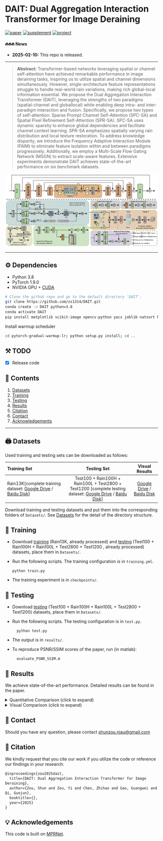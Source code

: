 # DAIT: Dual Aggregation Interaction Transformer for Image Deraining


[![paper](https://img.shields.io/badge/arXiv-Paper-brightgreen)]()
[![supplement](https://img.shields.io/badge/Supplementary-Material-B85252)]()
[![project](https://img.shields.io/badge/project-page-brightgreen)](https://zs1314.github.io/DAIT/)

#### 🔥🔥🔥 News
- **2025-02-10:** This repo is released.

---

> **Abstract:** Transformer-based networks leveraging spatial or
channel self-attention have achieved remarkable performance in
image deraining tasks, inspiring us to utilize spatial and channel
dimensions simultaneously. However, single-architecture feature
representations struggle to handle real-world rain variations,
making rich global-local information essential. We propose the
Dual Aggregation Interaction Transformer (DAIT), leveraging
the strengths of two paradigms (spatial-channel and globallocal) while enabling deep intra- and inter-paradigm interaction
and fusion. Specifically, we propose two types of self-attention:
Sparse Prompt Channel Self-Attention (SPC-SA) and Spatial
Pixel Refinement Self-Attention (SPR-SA). SPC-SA uses dynamic
sparsity to enhance global dependencies and facilitate channel
context learning. SPR-SA emphasizes spatially varying rain
distribution and local texture restoration. To address knowledge
disparity, we introduce the Frequency Adaptive Interaction
Module (FAIM) to eliminate feature isolation within and between
paradigms progressively. Additionally, we employ a Multi-Scale
Flow Gating Network (MSGN) to extract scale-aware features.
Extensive experiments demonstrate DAIT achieves state-of-the-art
performance on six benchmark datasets.

![](Figs/DAIT.png)

---



## ⚙️ Dependencies

- Python 3.8
- PyTorch 1.9.0
- NVIDIA GPU + [CUDA](https://developer.nvidia.com/cuda-downloads)

```bash
# Clone the github repo and go to the default directory 'DAIT'.
git clone https://github.com/zs1314/DAIT.git
conda create -n DAIT python=3.8
conda activate DAIT
pip install matplotlib scikit-image opencv-python yacs joblib natsort h5py tqdm
```
Install warmup scheduler
```bash
cd pytorch-gradual-warmup-lr; python setup.py install; cd ..
```
## ⚒️ TODO

* [x] Release code



## 🔗 Contents

1. [Datasets](#datasets)
1. [Training](#training)
1. [Testing](#testing)
1. [Results](#results)
1. [Citation](#citation)
1. [Contact](#contact)
1. [Acknowledgements](#acknowledgements)

---



## <a name="datasets"></a>🖨️ Datasets

Used training and testing sets can be downloaded as follows:

| Training Set                                                                                                                                                                                                           |                                                                                                                    Testing Set                                                                                                                    |                        Visual Results                        |
|:-----------------------------------------------------------------------------------------------------------------------------------------------------------------------------------------------------------------------|:-------------------------------------------------------------------------------------------------------------------------------------------------------------------------------------------------------------------------------------------------:| :----------------------------------------------------------: |
| Rain13K[complete training dataset: [Google Drive](https://drive.google.com/drive/folders/1Hnnlc5kI0v9_BtfMytC2LR5VpLAFZtVe) / [Baidu Disk](https://pan.baidu.com/s/1uYgoetlYGK_iOQ4XMbRExw?pwd=wzkw)]     | Test100 + Rain100H + Rain100L + Test2800 + Test1200 [complete testing dataset: [Google Drive](https://drive.google.com/drive/folders/1PDWggNh8ylevFmrjo-JEvlmqsDlWWvZs) / [Baidu Disk](https://pan.baidu.com/s/1uYgoetlYGK_iOQ4XMbRExw?pwd=wzkw)] | [Google Drive]() / [Baidu Disk]() |

Download training and testing datasets and put them into the corresponding folders of `Datasets/`. See [Datasets](Datasets/README.md) for the detail of the directory structure.





## <a name="training"></a>🔧 Training

- Download [training](https://pan.baidu.com/s/1uYgoetlYGK_iOQ4XMbRExw?pwd=wzkw) (Rain13K, already processed) and [testing](https://pan.baidu.com/s/1uYgoetlYGK_iOQ4XMbRExw?pwd=wzkw) (Test100 + Rain100H + Rain100L + Test2800 + Test1200 , already processed) datasets, place them in `Datasets/`.

- Run the following scripts. The training configuration is in `training.yml`.

  ```shell
  python train.py
  ```

- The training experiment is in `checkpoints/`.



## <a name="testing"></a>🔨 Testing



- Download [testing](https://pan.baidu.com/s/1uYgoetlYGK_iOQ4XMbRExw?pwd=wzkw) (Test100 + Rain100H + Rain100L + Test2800 + Test1200) datasets, place them in `Datasets/`.

- Run the following scripts. The testing configuration is in `test.py`.

  ```shell
    python test.py
  ```

- The output is in `results/`.
- To reproduce PSNR/SSIM scores of the paper, run (in matlab):
  ```shell
    evaluate_PSNR_SSIM.m 
  ```

## <a name="results"></a>🔎 Results

We achieve state-of-the-art performance. Detailed results can be found in the paper.

<details>
<summary>Quantitative Comparison (click to expand)</summary>

- results in Table 1 of the main paper

<p align="center">
  <img width="900" src="Figs/T1.png">
</p>

- results in Table 2 of the main paper

<p align="center">
  <img width="900" src="Figs/T5.png">
</p>

- results in Table 2 of the supplementary material

<p align="center">
  <img width="900" src="Figs/T2.png">
</p>

- results in Table 1 of the supplementary material

<p align="center">
  <img width="900" src="Figs/T3.png">
</p>

- results in Table 5 of the supplementary material

<p align="center">
  <img width="900" src="Figs/T4.png">
</p>
</details>

<details>
<summary>Visual Comparison (click to expand)</summary>

- results in Figure 5 of the supplementary material

<p align="center">
  <img width="900" src="Figs/F8.png">
</p>

- results in Figure 6 of the main paper

<p align="center">
  <img width="900" src="Figs/F1.png">
</p>



- results in Figure 4 of the supplementary material

<p align="center">
  <img width="900" src="Figs/F2.png">
</p>



- results in Figure 7 of the supplementary material

<p align="center">
  <img width="900" src="Figs/F3.png">
</p>

- results in Figure 9 of the supplementary material

<p align="center">
  <img width="900" src="Figs/F4.png">
</p>

- results in Figure 2 of the supplementary material

<p align="center">
  <img width="900" src="Figs/F5.png">
</p>

- results in Figure 1 of the supplementary material

<p align="center">
  <img width="900" src="Figs/F6.png">
</p>

- results in Figure 11 of the supplementary material

<p align="center">
  <img width="900" src="Figs/F7.png">
</p>
</details>

## <a name="contact"></a>📂 Contact
Should you have any question, please contact shunzou.njau@gmail.com


## <a name="citation"></a>📎 Citation

We kindly request that you cite our work if you utilize the code or reference our findings in your research:
```
@inproceedings{zou2025dait,
  title={DAIT: Dual Aggregation Interaction Transformer for Image Deraining},
  author={Zou, Shun and Zou, Yi and Chen, Zhihao and Gao, Guangwei and Qi, Guojun},
  booktitle={},
  year={2025}
}
```



## <a name="acknowledgements"></a>💡 Acknowledgements

This code is built on [MPRNet](https://github.com/swz30/MPRNet).

